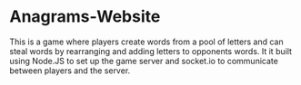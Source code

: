 # Anagrams-Website
This is a game where players create words from a pool of letters and can steal words by rearranging and adding letters to opponents words. It it built using Node.JS to set up the game server and socket.io to communicate between players and the server.

